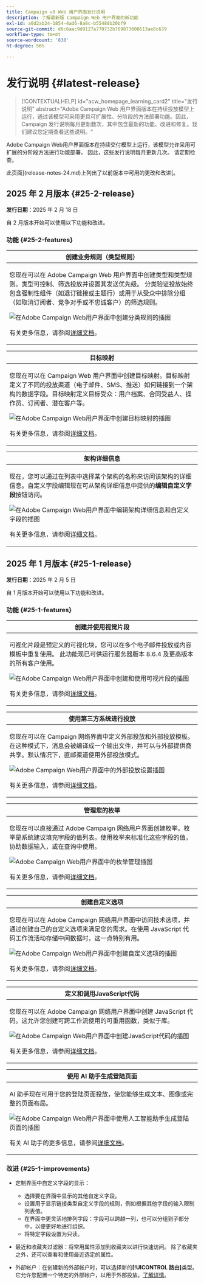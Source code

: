 ```yaml
---
title: Campaign v8 Web 用户界面发行说明
description: 了解最新版 Campaign Web 用户界面的新功能
exl-id: a0d2ab24-1854-4ad6-8a8c-b55488b20bf9
source-git-commit: d6c6aac9d9127a770732b709873008613ae8c639
workflow-type: tm+mt
source-wordcount: '838'
ht-degree: 56%

---
```


# 发行说明 {#latest-release}

>[!CONTEXTUALHELP]
>id="acw_homepage_learning_card2"
>title="发行说明"
>abstract="Adobe Campaign Web 用户界面版本在持续投放模型上运行，通过该模型可采用更具可扩展性、分阶段的方法部署功能。因此，Campaign 发行说明每月更新数次，其中包含最新的功能、改进和修复。我们建议您定期查看这些说明。"

Adobe Campaign Web用户界面版本在持续交付模型上运行，该模型允许采用可扩展的分阶段方法进行功能部署。 因此，这些发行说明每月更新几次。 请定期检查。

此页面](release-notes-24.md)上列出了以前版本中可用的更改和改进[。

## 2025 年 2 月版本 {#25-2-release}

**发行日期**：2025 年 2 月 18 日

自 2 月版本开始可以使用以下功能和改进。

### 功能 {#25-2-features}

<table>
<thead>
<tr>
<th><strong>创建业务规则（类型规则）</strong><br/></th>
</tr>
</thead>
<tbody>
<tr>
<td>
<p>您现在可以在 Adobe Campaign Web 用户界面中创建类型和类型规则。类型可控制、筛选投放并设置其发送优先级。 分类验证投放始终包含强制性组件（如退订链接或主题行）或用于从受众中排除分组（如取消订阅者、竞争对手或不忠诚客户）的筛选规则。</p>
<img src="assets/do-not-localize/typology.gif" alt="在Adobe Campaign Web用户界面中创建分类规则的插图">
<p>有关更多信息，请参阅<a href="../administration/typologies.md">详细文档</a>。</p>
</td>
</tr>
</tbody>
</table>

<table>
<thead>
<tr>
<th><strong>目标映射</strong><br/></th>
</tr>
</thead>
<tbody>
<tr>
<td>
<p>您现在可以在 Campaign Web 用户界面中创建目标映射。目标映射定义了不同的投放渠道（电子邮件、SMS、推送）如何链接到一个架构的数据字段。目标映射定义目标受众：用户档案、合同受益人、操作员、订阅者、潜在客户等。</p>
<img src="assets/do-not-localize/target-mapping.gif" alt="在Adobe Campaign Web用户界面中创建目标映射的插图">
<p>有关更多信息，请参阅<a href="../administration/target-mappings.md">详细文档</a>。</p>
</td>
</tr>
</tbody>
</table>

<table>
<thead>
<tr>
<th><strong>架构详细信息</strong><br/></th>
</tr>
</thead>
<tbody>
<tr>
<td>
<p>现在，您可以通过在列表中选择某个架构的名称来访问该架构的详细信息。自定义字段编辑现在可从架构详细信息中提供的<b>编辑自定义字段</b>按钮访问。</p>
<img src="assets/do-not-localize/schemas.gif" alt="在Adobe Campaign Web用户界面中编辑架构详细信息和自定义字段的插图">
<p>有关更多信息，请参阅<a href="../administration/schemas.md">详细文档</a>。</p>
</td>
</tr>
</tbody>
</table>

## 2025 年 1 月版本 {#25-1-release}

**发行日期**：2025 年 2 月 5 日

自 1 月版本开始可以使用以下功能和改进。

### 功能 {#25-1-features}

<table>
<thead>
<tr>
<th><strong>创建并使用视觉片段</strong><br/></th>
</tr>
</thead>
<tbody>
<tr>
<td>
<p>可视化片段是预定义的可视化块，您可以在多个电子邮件投放或内容模板中重复使用。 此功能现已可供运行服务器版本 8.6.4 及更高版本的所有客户使用。</p>
<img src="assets/do-not-localize/visual-fragment.gif" alt="在Adobe Campaign Web用户界面中创建和使用可视片段的插图">
<p>有关更多信息，请参阅<a href="../content/use-visual-fragments.md">详细文档</a>。</p>
</td>
</tr>
</tbody>
</table>

<table>
<thead>
<tr>
<th><strong>使用第三方系统进行投放</strong><br/></th>
</tr>
</thead>
<tbody>
<tr>
<td>
<p>您现在可以在 Campaign 网络界面中定义外部投放和外部投放模板。在这种模式下，消息会被编译成一个输出文件，并可以与外部提供商共享。默认情况下，直邮渠道使用外部投放模式。</p>
<img src="assets/do-not-localize/external-delivery.gif" alt="Adobe Campaign Web用户界面中的外部投放设置插图">
<p>有关更多信息，请参阅<a href="../msg/send-external-deliveries.md">详细文档</a>。</p>
</td>
</tr>
</tbody>
</table>

<table>
<thead>
<tr>
<th><strong>管理您的枚举</strong><br/></th>
</tr>
</thead>
<tbody>
<tr>
<td>
<p>您现在可以直接通过 Adobe Campaign 网络用户界面创建枚举。枚举是系统建议填充字段的值列表。使用枚举来标准化这些字段的值，协助数据输入，或在查询中使用。</p>
<img src="assets/do-not-localize/enumerations.gif" alt="Adobe Campaign Web用户界面中的枚举管理插图">
<p>有关更多信息，请参阅<a href="../administration/enumerations.md">详细文档</a>。</p>
</td>
</tr>
</tbody>
</table>

<table>
<thead>
<tr>
<th><strong>创建自定义选项</strong><br/></th>
</tr>
</thead>
<tbody>
<tr>
<td>
<p>您现在可以在 Adobe Campaign 网络用户界面中访问技术选项，并通过创建自己的自定义选项来满足您的需求。在使用 JavaScript 代码工作流活动存储中间数据时，这一点特别有用。</p>
<img src="assets/do-not-localize/options.gif" alt="在Adobe Campaign Web用户界面中创建自定义选项的插图">
<p>有关更多信息，请参阅<a href="../administration/options.md">详细文档</a>。</p>
</td>
</tr>
</tbody>
</table>

<table>
<thead>
<tr>
<th><strong>定义和调用JavaScript代码</strong><br/></th>
</tr>
</thead>
<tbody>
<tr>
<td>
<p>您现在可以在 Adobe Campaign 网络用户界面中创建 JavaScript 代码。这允许您创建可跨工作流使用的可重用函数，类似于库。</p>
<img src="assets/do-not-localize/javascript.gif" alt="在Adobe Campaign Web用户界面中创建JavaScript代码的插图">
<p>有关更多信息，请参阅<a href="../administration/javascript-codes.md">详细文档</a>。</p>
</td>
</tr>
</tbody>
</table>

<table>
<thead>
<tr>
<th><strong>使用 AI 助手生成登陆页面</strong><br/></th>
</tr>
</thead>
<tbody>
<tr>
<td>
<p>AI 助手现在可用于您的登陆页面投放，使您能够生成文本、图像或完整的页面布局。</p>
<img src="assets/do-not-localize/ai-lp.gif" alt="在Adobe Campaign Web用户界面中使用人工智能助手生成登陆页面的插图">
<p>有关 AI 助手的更多信息，请参阅<a href="../email/generative-lp.md">详细文档</a>。</p>
</td>
</tr>
</tbody>
</table>

### 改进 {#25-1-improvements}

* 定制界面中自定义字段的显示：
   * 选择要在界面中显示的其他自定义字段。
   * 设置用于显示链接类型自定义字段的规则，例如根据其他字段的输入限制列表值。
   * 在界面中更灵活地排列字段：字段可以跨越一列，也可以分组到子部分中，以便更好地进行组织。
   * 将特定字段设置为只读。

* 最近和收藏夹过滤器：将常用属性添加到收藏夹以进行快速访问。 除了收藏夹之外，还可以查看和使用最近选定的属性。

* 外部帐户：在创建新的外部帐户时，可以选择新的&#x200B;**[!UICONTROL 路由]**&#x200B;类型。它允许您配置一个特定的外部帐户，以用于外部投放。[了解详情](../administration/external-account.md#routing)。
